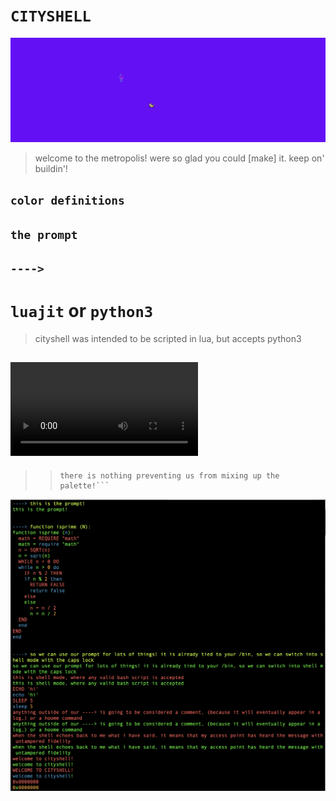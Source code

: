 # ```CITYSHELL```
![](block.png)   

> welcome to the metropolis!
> were so glad you could [make] it.
> keep on' buildin'!


## ```color definitions```

## ```the prompt```
## ```---->```


# ```luajit``` or ```python3```
> cityshell was intended to be scripted in lua, but accepts python3

## ![](mov.mov)

>
>> ```keep in mind, while we only use 8 colors,
>> there is nothing preventing us from mixing up the palette!```
>


![](cityshell.png)
```c
   
```
